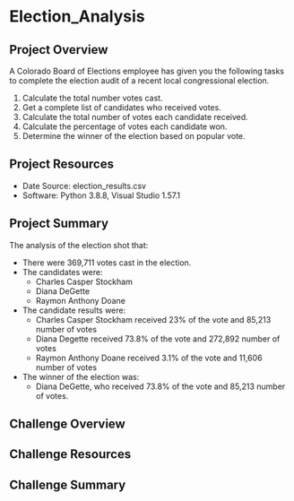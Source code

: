 # Election_Analysis

## Project Overview
A Colorado Board of Elections employee has given you the following tasks to complete the election audit of a recent local congressional election.

1. Calculate the total number votes cast.
2. Get a complete list of candidates who received votes.
3. Calculate the total number of votes each candidate received.
4. Calculate the percentage of votes each candidate won.
5. Determine the winner of the election based on popular vote.

## Project Resources
- Date Source: election_results.csv
- Software: Python 3.8.8, Visual Studio 1.57.1

## Project Summary
The analysis of the election shot that:
- There were 369,711 votes cast in the election.
- The candidates were:
    - Charles Casper Stockham
    - Diana DeGette
    - Raymon Anthony Doane
- The candidate results were:
    - Charles Casper Stockham received 23% of the vote and 85,213 number of votes
    - Diana Degette received 73.8% of the vote and 272,892 number of votes
    - Raymon Anthony Doane received 3.1% of the vote and 11,606 number of votes
- The winner of the election was:
    - Diana DeGette, who received 73.8% of the vote and 85,213 number of votes.

## Challenge Overview

## Challenge Resources

## Challenge Summary
